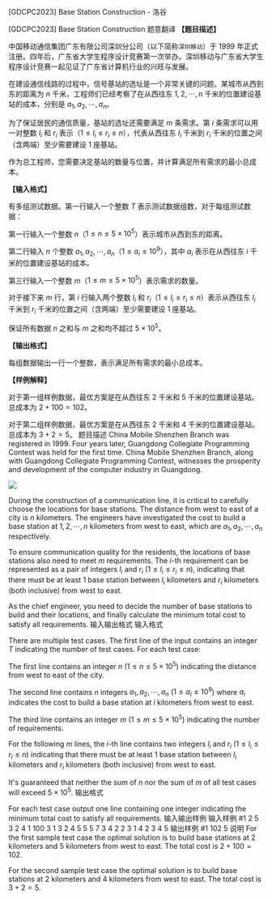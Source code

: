 



[GDCPC2023] Base Station Construction - 洛谷














[GDCPC2023] Base Station Construction
题意翻译
**【题目描述】**

中国移动通信集团广东有限公司深圳分公司（以下简称``深圳移动``）于 $1999$ 年正式注册。四年后，广东省大学生程序设计竞赛第一次举办。深圳移动与广东省大学生程序设计竞赛一起见证了广东省计算机行业的兴旺与发展。

在建设通信线路的过程中，信号基站的选址是一个非常关键的问题。某城市从西到东的距离为 $n$ 千米，工程师们已经考察了在从西往东 $1, 2, \cdots, n$ 千米的位置建设基站的成本，分别是 $a_1, a_2, \cdots, a_n$。

为了保证居民的通信质量，基站的选址还需要满足 $m$ 条需求。第 $i$ 条需求可以用一对整数 $l_i$ 和 $r_i$ 表示（$1 \le l_i \le r_i \le n$），代表从西往东 $l_i$ 千米到 $r_i$ 千米的位置之间（含两端）至少需要建设 $1$ 座基站。

作为总工程师，您需要决定基站的数量与位置，并计算满足所有需求的最小总成本。

**【输入格式】**

有多组测试数据。第一行输入一个整数 $T$ 表示测试数据组数，对于每组测试数据：

第一行输入一个整数 $n$（$1 \le n \le 5 \times 10^5$）表示城市从西到东的距离。

第二行输入 $n$ 个整数 $a_1, a_2, \cdots, a_n$（$1 \le a_i \le 10^9$），其中 $a_i$ 表示在从西往东 $i$ 千米的位置建设基站的成本。

第三行输入一个整数 $m$（$1 \le m \le 5 \times 10^5$）表示需求的数量。

对于接下来 $m$ 行，第 $i$ 行输入两个整数 $l_i$ 和 $r_i$（$1 \le l_i \le r_i \le n$）表示从西往东 $l_i$ 千米到 $r_i$ 千米的位置之间（含两端）至少需要建设 $1$ 座基站。

保证所有数据 $n$ 之和与 $m$ 之和均不超过 $5 \times 10^5$。

**【输出格式】**

每组数据输出一行一个整数，表示满足所有需求的最小总成本。

**【样例解释】**

对于第一组样例数据，最优方案是在从西往东 $2$ 千米和 $5$ 千米的位置建设基站。总成本为 $2 + 100 = 102$。

对于第二组样例数据，最优方案是在从西往东 $2$ 千米和 $4$ 千米的位置建设基站。总成本为 $3 + 2 = 5$。
题目描述
China Mobile Shenzhen Branch was registered in $1999$. Four years later, Guangdong Collegiate Programming Contest was held for the first time. China Mobile Shenzhen Branch, along with Guangdong Collegiate Programming Contest, witnesses the prosperity and development of the computer industry in Guangdong.

![](https://cdn.luogu.com.cn/upload/image_hosting/md6qj7fz.png)

During the construction of a communication line, it is critical to carefully choose the locations for base stations. The distance from west to east of a city is $n$ kilometers. The engineers have investigated the cost to build a base station at $1, 2, \cdots, n$ kilometers from west to east, which are $a_1, a_2, \cdots, a_n$ respectively.

To ensure communication quality for the residents, the locations of base stations also need to meet $m$ requirements. The $i$-th requirement can be represented as a pair of integers $l_i$ and $r_i$ ($1 \le l_i \le r_i \le n$), indicating that there must be at least $1$ base station between $l_i$ kilometers and $r_i$ kilometers (both inclusive) from west to east.

As the chief engineer, you need to decide the number of base stations to build and their locations, and finally calculate the minimum total cost to satisfy all requirements.
输入输出格式
输入格式

There are multiple test cases. The first line of the input contains an integer $T$ indicating the number of test cases. For each test case:

The first line contains an integer $n$ ($1 \le n \le 5 \times 10^5$) indicating the distance from west to east of the city.

The second line contains $n$ integers $a_1, a_2, \cdots, a_n$ ($1 \le a_i \le 10^9$) where $a_i$ indicates the cost to build a base station at $i$ kilometers from west to east.

The third line contains an integer $m$ ($1 \le m \le 5 \times 10^5$) indicating the number of requirements.

For the following $m$ lines, the $i$-th line contains two integers $l_i$ and $r_i$ ($1 \le l_i \le r_i \le n$) indicating that there must be at least $1$ base station between $l_i$ kilometers and $r_i$ kilometers (both inclusive) from west to east.

It's guaranteed that neither the sum of $n$ nor the sum of $m$ of all test cases will exceed $5 \times 10^5$.
输出格式

For each test case output one line containing one integer indicating the minimum total cost to satisfy all requirements.
输入输出样例
输入样例 #1
2
5
3 2 4 1 100
3
1 3
2 4
5 5
5
7 3 4 2 2
3
1 4
2 3
4 5
输出样例 #1
102
5
说明
For the first sample test case the optimal solution is to build base stations at $2$ kilometers and $5$ kilometers from west to east. The total cost is $2 + 100 = 102$.

For the second sample test case the optimal solution is to build base stations at $2$ kilometers and $4$ kilometers from west to east. The total cost is $3 + 2 = 5$.






